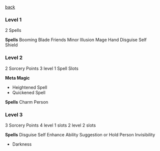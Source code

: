 [back](../Character.md)


### Level 1
2 Spells

__Spells__
Booming Blade
Friends
Minor Illusion
Mage Hand
Disguise Self
Shield

### Level 2
2 Sorcery Points
3 level 1 Spell Slots

__Meta Magic__
- Heightened Spell
- Quickened Spell

__Spells__
Charm Person


### Level 3
3 Sorcery Points 
4 level 1 slots
2 level 2 slots

__Spells__
Disguise Self
Enhance Ability
Suggestion or Hold Person
Invisibility
* Darkness
